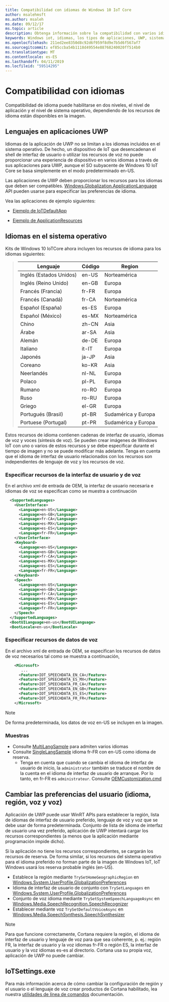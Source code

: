 ```yaml
---
title: Compatibilidad con idiomas de Windows 10 IoT Core
author: msalehmsft
ms.author: msaleh
ms.date: 09/12/17
ms.topic: article
description: Obtenga información sobre la compatibilidad con varios idiomas en las aplicaciones de UWP y el sistema operativo en IoT Core.
keywords: Windows iot, idiomas, los tipos de aplicaciones, UWP, sistema operativo
ms.openlocfilehash: 211ed2ee8350d8c92d6f959f8d9e7b5d6f567af7
ms.sourcegitcommit: ef85ccba54b1118d49554e88768240020ff514b0
ms.translationtype: MT
ms.contentlocale: es-ES
ms.lasthandoff: 04/11/2019
ms.locfileid: "59514295"
---
```

# <a name="language-support"></a>Compatibilidad con idiomas

Compatibilidad de idioma puede habilitarse en dos niveles, el nivel de aplicación y el nivel de sistema operativo, dependiendo de los recursos de idioma están disponibles en la imagen.

## <a name="languages-in-uwp-applications"></a>Lenguajes en aplicaciones UWP
Idiomas de la aplicación de UWP no se limitan a los idiomas incluidos en el sistema operativo.  De hecho, un dispositivo de IoT que desencadenan el shell de interfaz de usuario o utilizar los recursos de voz no puede proporcionar una experiencia de dispositivo en varios idiomas a través de sus aplicaciones para UWP, aunque el SO subyacente de Windows 10 IoT Core se basa simplemente en el modo predeterminado en-US. 

Las aplicaciones de UWP deben proporcionar los recursos para los idiomas que deben ser compatibles. [Windows.Globalization.ApplicationLanguage](https://docs.microsoft.com/uwp/api/windows.globalization.applicationlanguages) API pueden usarse para especificar las preferencias de idioma.

Vea las aplicaciones de ejemplo siguientes:

* [Ejemplo de IoTDefaultApp](https://developer.microsoft.com/en-us/windows/iot/samples/iotdefaultapp)

* [Ejemplo de ApplicationResources](https://github.com/Microsoft/Windows-universal-samples/tree/master/Samples/ApplicationResources)


## <a name="languages-in-os"></a>Idiomas en el sistema operativo

Kits de Windows 10 IoTCore ahora incluyen los recursos de idioma para los idiomas siguientes:

> | Lenguaje  | Código | Region |
> |-------------|-----|-----|
> | Inglés (Estados Unidos) | en-US | Norteamérica | 
> | Inglés (Reino Unido) | en-GB | Europa |
> | Francés (Francia) | fr-FR | Europa |
> | Francés (Canadá) | fr-CA | Norteamérica |
> | Español (España) | es-ES | Europa |
> | Español (México) | es-MX | Norteamérica |
> | Chino | zh-CN | Asia | 
> | Árabe | ar-SA | Asia |
> | Alemán | de-DE | Europa |
> | Italiano | it-IT | Europa | 
> | Japonés | ja-JP | Asia |
> | Coreano | ko-KR | Asia |
> | Neerlandés | nl-NL | Europa |
> | Polaco | pl-PL | Europa | 
> | Rumano | ro-RO | Europa |
> | Ruso | ro-RU | Europa |
> | Griego | el-GR | Europa |
> | Portugués (Brasil) | pt-BR | Sudamérica y Europa |
> | Portuese (Portugal) | pt-PR | Sudamérica y Europa |

Estos recursos de idioma contienen cadenas de interfaz de usuario, idiomas de voz y voces (síntesis de voz). Se pueden crear imágenes de Windows IoT con uno o varios de estos recursos y se debe especificar durante el tiempo de imagen y no se puede modificar más adelante. Tenga en cuenta que el idioma de interfaz de usuario relacionados con los recursos son independientes de lenguaje de voz y los recursos de voz.

### <a name="specifying-ui-and-speech-resources"></a>Especificar recursos de la interfaz de usuario y de voz 
En el archivo xml de entrada de OEM, la interfaz de usuario necesaria e idiomas de voz se especifican como se muestra a continuación

``` xml
  <SupportedLanguages>
    <UserInterface>
      <Language>en-US</Language>
      <Language>en-GB</Language> 
      <Language>fr-CA</Language> 
      <Language>es-MX</Language> 
      <Language>es-ES</Language> 
      <Language>fr-FR</Language>
    </UserInterface>
    <Keyboard>
      <Language>en-US</Language>
      <Language>en-GB</Language> 
      <Language>fr-CA</Language> 
      <Language>es-MX</Language> 
      <Language>es-ES</Language> 
      <Language>fr-FR</Language>
    </Keyboard>
    <Speech>
      <Language>en-US</Language>
      <Language>en-GB</Language> 
      <Language>fr-CA</Language> 
      <Language>es-MX</Language> 
      <Language>es-ES</Language> 
      <Language>fr-FR</Language>
    </Speech>
  </SupportedLanguages>
  <BootUILanguage>en-us</BootUILanguage>
  <BootLocale>en-us</BootLocale>
```


### <a name="specifying-speech-data-resources"></a>Especificar recursos de datos de voz
En el archivo xml de entrada de OEM, se especifican los recursos de datos de voz necesarios tal como se muestra a continuación,

``` xml
    <Microsoft>
       ...
      <Feature>IOT_SPEECHDATA_EN_CA</Feature>
      <Feature>IOT_SPEECHDATA_ES_MX</Feature> 
      <Feature>IOT_SPEECHDATA_FR_CA</Feature> 
      <Feature>IOT_SPEECHDATA_EN_GB</Feature>
      <Feature>IOT_SPEECHDATA_ES_ES</Feature>  
      <Feature>IOT_SPEECHDATA_FR_FR</Feature> 
    </Microsoft>
```

> [!NOTE]
> De forma predeterminada, los datos de voz en-US se incluyen en la imagen.

### <a name="samples"></a>Muestras
* Consulte [MultiLangSample](https://github.com/ms-iot/iot-adk-addonkit/tree/master/Workspace/Source-arm/Products/MultiLangSample) para admiten varios idiomas
* Consulte [SingleLangSample](https://github.com/ms-iot/iot-adk-addonkit/tree/master/Workspace/Source-arm/Products/SingleLangSample) idioma fr-FR con en-US como idioma de reserva.
    * Tenga en cuenta que cuando se cambia el idioma de interfaz de usuario de inicio, la `administrator` también se traduce el nombre de la cuenta en el idioma de interfaz de usuario de arranque. Por lo tanto, en fr-FR es `administrateur`. Consulte [OEMCustomization.cmd](https://github.com/ms-iot/iot-adk-addonkit/tree/master/Workspace/Source-arm/Products/SingleLangSample/oemcustomization.cmd)

## <a name="changing-user-preferences-language-region-speech-and-voice"></a>Cambiar las preferencias del usuario (idioma, región, voz y voz)

Aplicación de UWP puede usar WinRT APIs para establecer la región, lista de idiomas de interfaz de usuario preferido, lenguaje de voz y voz que se debe usar de forma predeterminada. Conjunto de lista de idioma de interfaz de usuario una vez preferido, aplicación de UWP intentará cargar los recursos correspondientes (a menos que la aplicación mediante programación impide dicho).
 
Si la aplicación no tiene los recursos correspondientes, se cargarán los recursos de reserva. De forma similar, si los recursos del sistema operativo para el idioma preferido no forman parte de la imagen de Windows IoT, IoT Windows usará los reserva probable inglés (en-US).

* Establece la región mediante `TrySetHomeGeographicRegion` en [Windows.System.UserProfile.GlobalizationPreferences](https://docs.microsoft.com/uwp/api/windows.system.userprofile.globalizationpreferences)
* Idioma de interfaz de usuario de conjunto con `TrySetLanguages` en [Windows.System.UserProfile.GlobalizationPreferences](https://docs.microsoft.com/uwp/api/windows.system.userprofile.globalizationpreferences)
* Conjunto de voz idioma mediante `TrySetSystemSpeechLanguageAsync` en [Windows.Media.SpeechRecognition.SpeechRecognizer](https://docs.microsoft.com/uwp/api/windows.media.speechrecognition.speechrecognizer)
* Establecer mediante voz `TrySetDefaultVoiceAsync` en [Windows.Media.SpeechSynthesis.SpeechSynthesizer](https://docs.microsoft.com/en-us/uwp/api/windows.media.speechsynthesis.speechsynthesizer)

> [!NOTE]
> Para que funcione correctamente, Cortana requiere la región, el idioma de interfaz de usuario y lenguaje de voz para que sea coherente, p. ej.: región FR, la interfaz de usuario y la voz idiomas fr-FR o región ES, la interfaz de usuario y la voz idiomas es-es al directorio. Cortana usa su propia voz, aplicación de UWP no puede cambiar.

## <a name="iotsettingsexe"></a>IoTSettings.exe

Para más información acerca de cómo cambiar la configuración de región y el usuario o el lenguaje de voz crear productos de Cortana habilitado, lea nuestra [utilidades de línea de comandos](../manage-your-device/CommandLineUtils.md) documentación.
